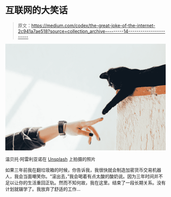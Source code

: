 # 互联网的大笑话

> 原文：<https://medium.com/codex/the-great-joke-of-the-internet-2c941a7ae518?source=collection_archive---------14----------------------->

![](img/3e0480cecbf4eaab9510fe7f839613cc.png)

温贝托·阿雷利亚诺在 [Unsplash](https://unsplash.com?utm_source=medium&utm_medium=referral) 上拍摄的照片

如果三年前我在翻垃圾箱的时候，你告诉我，我很快就会制造加密货币交易机器人，我会当面嘲笑你。“滚出去，”我会喝着有点太酸的酸奶说。因为三年时间并不足以让你的生活重回正轨。然而不知何故，我在这里。结束了一段长期关系。没有计划就辍学了。我放弃了舒适的工作…